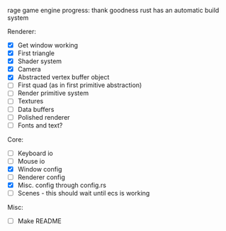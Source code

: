 rage game engine progress:
thank goodness rust has an automatic build system

Renderer:
- [x] Get window working
- [x] First triangle
- [x] Shader system
- [x] Camera
- [x] Abstracted vertex buffer object
- [ ] First quad (as in first primitive abstraction)
- [ ] Render primitive system
- [ ] Textures
- [ ] Data buffers
- [ ] Polished renderer
- [ ] Fonts and text?

Core:
- [ ] Keyboard io
- [ ] Mouse io
- [x] Window config
- [ ] Renderer config
- [x] Misc. config through config.rs
- [ ] Scenes - this should wait until ecs is working

Misc:
- [ ] Make README

